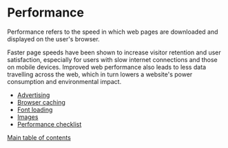 # Performance

Performance refers to the speed in which web pages are downloaded and displayed on the user's browser.

Faster page speeds have been shown to increase visitor retention and user satisfaction, especially for users with slow internet connections and those on mobile devices. Improved web performance also leads to less data travelling across the web, which in turn lowers a website's power consumption and environmental impact.

- [Advertising](advertising.md)
- [Browser caching](browser-caching.md)
- [Font loading](font-loading.md)
- [Images](images.md)
- [Performance checklist](performance-checklist.md)

[Main table of contents](../README.md#table-of-contents)
